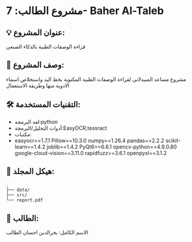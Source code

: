 # مشروع الطالب: 7- Baher Al-Taleb

## 💡 عنوان المشروع:
قراءة الوصفات الطبية بالذكاء الصنعي

## 📝 وصف المشروع:
مشروع مساعد الصيدلاني لقراءة الوصفات الطبية المكتوبة بخط اليد واستخلاص اسماء الادوية منها وطريقة الاستعمال

## 🛠️ التقنيات المستخدمة:
- لغة البرمجة:python
- أدوات التحليل/البرمجة:EasyOCR,tessract
- مكتبات:
- easyocr==1.7.1
Pillow==10.3.0
numpy==1.26.4
pandas==2.2.2
scikit-learn==1.4.2
joblib==1.4.2
PyQt6==6.6.1
opencv-python==4.9.0.80
google-cloud-vision==3.11.0
rapidfuzz==3.6.1
openpyxl==3.1.2


## 📁 هيكل المجلد:
```plaintext
.
├── data/
├── src/
└── report.pdf
```

## 👤 الطالب:
الاسم الكامل:  بحرالدين احسان الطالب

